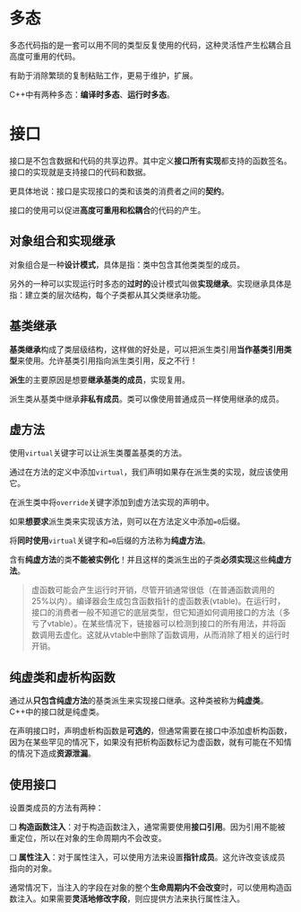 # 多态

多态代码指的是一套可以用不同的类型反复使用的代码，这种灵活性产生松耦合且高度可重用的代码。

有助于消除繁琐的复制粘贴工作，更易于维护，扩展。

C++中有两种多态：**编译时多态**、**运行时多态**。

# 接口

接口是不包含数据和代码的共享边界。其中定义**接口所有实现**都支持的函数签名。接口的实现就是支持接口的代码和数据。

更具体地说：接口是实现接口的类和该类的消费者之间的**契约**。

接口的使用可以促进**高度可重用和松耦合**的代码的产生。

## 对象组合和实现继承

对象组合是一种**设计模式**，具体是指：类中包含其他类类型的成员。

另外的一种可以实现运行时多态的**过时的**设计模式叫做**实现继承**。实现继承具体是指：建立类的层次结构，每个子类都从其父类继承功能。

## 基类继承

**基类继承**构成了类层级结构，这样做的好处是，可以把派生类引用**当作基类引用类型**来使用。允许基类引用指向派生类引用，反之不行！

**派生**的主要原因是想要**继承基类的成员**，实现复用。

派生类从基类中继承**非私有成员**。类可以像使用普通成员一样使用继承的成员。

## 虚方法

使用`virtual`关键字可以让派生类覆盖基类的方法。

通过在方法的定义中添加`virtual`，我们声明如果存在派生类的实现，就应该使用它。

在派生类中将`override`关键字添加到虚方法实现的声明中。

如果**想要求**派生类来实现该方法，则可以在方法定义中添加`=0`后缀。

将**同时使用**`virtual`关键字和`=0`后缀的方法称为**纯虚方法**。

含有**纯虚方法**的类**不能被实例化**！并且这样的类派生出的子类**必须实现**这些**纯虚方法**。

>虚函数可能会产生运行时开销，尽管开销通常很低（在普通函数调用的25%以内）。编译器会生成包含函数指针的虚函数表(vtable)。在运行时，接口的消费者一般不知道它的底层类型，但它知道如何调用接口的方法（多亏了vtable）。在某些情况下，链接器可以检测到接口的所有用法，并将函数调用去虚化。这就从vtable中删除了函数调用，从而消除了相关的运行时开销。

## 纯虚类和虚析构函数

通过从**只包含纯虚方法**的基类派生来实现接口继承。这种类被称为**纯虚类**。C++中的接口就是纯虚类。

在声明接口时，声明虚析构函数是**可选的**，但通常需要在接口中添加虚析构函数，因为在某些罕见的情况下，如果没有把析构函数标记为虚函数，就有可能在不知情的情况下造成**资源泄漏**。

## 使用接口

设置类成员的方法有两种：

❑ **构造函数注入**：对于构造函数注入，通常需要使用**接口引用**。因为引用不能被重定位，所以在对象的生命周期内不会改变。

❑ **属性注入**：对于属性注入，可以使用方法来设置**指针成员**。这允许改变该成员指向的对象。

通常情况下，当注入的字段在对象的整个**生命周期内不会改变**时，可以使用构造函数注入。如果需要**灵活地修改字段**，则应提供方法来执行属性注入。
